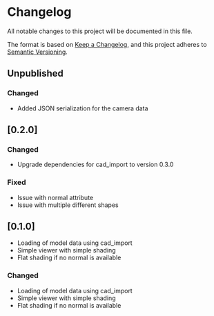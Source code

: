 # Changelog

All notable changes to this project will be documented in this file.

The format is based on [Keep a Changelog](https://keepachangelog.com/en/1.0.0/),
and this project adheres to [Semantic Versioning](https://semver.org/spec/v2.0.0.html).

## Unpublished

### Changed
- Added JSON serialization for the camera data

## [0.2.0]

### Changed
- Upgrade dependencies for cad_import to version 0.3.0

### Fixed
- Issue with normal attribute
- Issue with multiple different shapes

## [0.1.0]
- Loading of model data using cad_import
- Simple viewer with simple shading
- Flat shading if no normal is available
  
### Changed
- Loading of model data using cad_import
- Simple viewer with simple shading
- Flat shading if no normal is available
